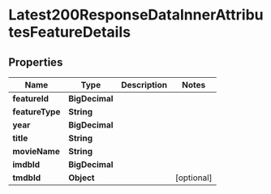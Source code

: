 

# Latest200ResponseDataInnerAttributesFeatureDetails


## Properties

| Name | Type | Description | Notes |
|------------ | ------------- | ------------- | -------------|
|**featureId** | **BigDecimal** |  |  |
|**featureType** | **String** |  |  |
|**year** | **BigDecimal** |  |  |
|**title** | **String** |  |  |
|**movieName** | **String** |  |  |
|**imdbId** | **BigDecimal** |  |  |
|**tmdbId** | **Object** |  |  [optional] |




